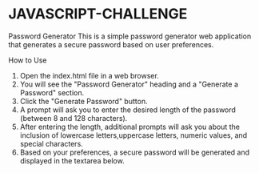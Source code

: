 # JAVASCRIPT-CHALLENGE

Password Generator
This is a simple password generator web application that generates a secure password based on user preferences.

How to Use
1. Open the index.html file in a web browser.
2. You will see the "Password Generator" heading and a "Generate a Password" section.
3. Click the "Generate Password" button.
4. A prompt will ask you to enter the desired length of the password (between 8 and 128 characters).
5. After entering the length, additional prompts will ask you about the inclusion of lowercase letters,uppercase letters, numeric values, and special characters.
6. Based on your preferences, a secure password will be generated and displayed in the textarea below.
